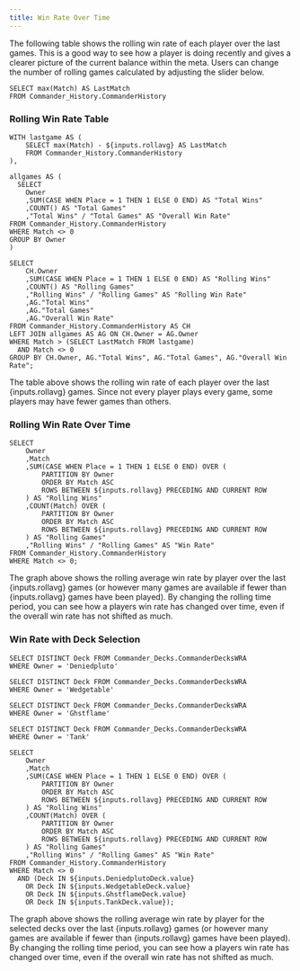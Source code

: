 ```yaml
---
title: Win Rate Over Time
---
```


The following table shows the rolling win rate of each player over the last games. This is a good way to see how a player is doing recently and gives a clearer picture of the current balance within the meta. Users can change the number of rolling games calculated by adjusting the slider below. 

```slidermax
SELECT max(Match) AS LastMatch
FROM Commander_History.CommanderHistory
```

<Slider
    title="Rolling Average" 
    name=rollavg
    data={slidermax}
    maxColumn=LastMatch
    step=5
    size=large
    defaultValue = 50
/>

### Rolling Win Rate Table

```RollingAverage
WITH lastgame AS (
    SELECT max(Match) - ${inputs.rollavg} AS LastMatch
    FROM Commander_History.CommanderHistory
),

allgames AS (
  SELECT 
    Owner
    ,SUM(CASE WHEN Place = 1 THEN 1 ELSE 0 END) AS "Total Wins"
    ,COUNT() AS "Total Games"
    ,"Total Wins" / "Total Games" AS "Overall Win Rate"
FROM Commander_History.CommanderHistory
WHERE Match <> 0
GROUP BY Owner
)

SELECT 
    CH.Owner
    ,SUM(CASE WHEN Place = 1 THEN 1 ELSE 0 END) AS "Rolling Wins"
    ,COUNT() AS "Rolling Games"
    ,"Rolling Wins" / "Rolling Games" AS "Rolling Win Rate"
    ,AG."Total Wins"
    ,AG."Total Games"
    ,AG."Overall Win Rate"
FROM Commander_History.CommanderHistory AS CH
LEFT JOIN allgames AS AG ON CH.Owner = AG.Owner
WHERE Match > (SELECT LastMatch FROM lastgame)
  AND Match <> 0
GROUP BY CH.Owner, AG."Total Wins", AG."Total Games", AG."Overall Win Rate";
```
<DataTable data={RollingAverage} search=true sort=Owner>
    <Column id=Owner/>
    <Column id="Rolling Wins"/>
    <Column id="Rolling Games"/>
    <Column id="Rolling Win Rate" fmt="##.0%"/>
    <Column id="Total Wins"/>
    <Column id="Total Games"/>
    <Column id="Overall Win Rate" fmt="##.0%"/>
</DataTable>

The table above shows the rolling win rate of each player over the last {inputs.rollavg} games. Since not every player plays every game, some players may have fewer games than others. 

### Rolling Win Rate Over Time

```RollingAverageGraph
SELECT
    Owner
    ,Match
    ,SUM(CASE WHEN Place = 1 THEN 1 ELSE 0 END) OVER (
        PARTITION BY Owner
        ORDER BY Match ASC
        ROWS BETWEEN ${inputs.rollavg} PRECEDING AND CURRENT ROW
    ) AS "Rolling Wins"
    ,COUNT(Match) OVER (
        PARTITION BY Owner
        ORDER BY Match ASC
        ROWS BETWEEN ${inputs.rollavg} PRECEDING AND CURRENT ROW
    ) AS "Rolling Games"
    ,"Rolling Wins" / "Rolling Games" AS "Win Rate"
FROM Commander_History.CommanderHistory
WHERE Match <> 0;
```

<LineChart 
    data={RollingAverageGraph}
    x=Match
    y="Win Rate" 
    yFmt="##.0%"
    yMax=.6
    yAxisTitle="Rolling Win Rate"
    series=Owner
/>

The graph above shows the rolling average win rate by player over the last {inputs.rollavg} games (or however many games are available if fewer than {inputs.rollavg} games have been played). By changing the rolling time period, you can see how a players win rate has changed over time, even if the overall win rate has not shifted as much.

### Win Rate with Deck Selection

```DeniedplutoDecks
SELECT DISTINCT Deck FROM Commander_Decks.CommanderDecksWRA
WHERE Owner = 'Deniedpluto'
```
```WedgetableDecks
SELECT DISTINCT Deck FROM Commander_Decks.CommanderDecksWRA
WHERE Owner = 'Wedgetable'
```
```GhstflameDecks
SELECT DISTINCT Deck FROM Commander_Decks.CommanderDecksWRA
WHERE Owner = 'Ghstflame'
```
```TankDecks
SELECT DISTINCT Deck FROM Commander_Decks.CommanderDecksWRA
WHERE Owner = 'Tank'
```

<Dropdown data={DeniedplutoDecks} 
    name=DeniedplutoDeck 
    value=Deck
    multiple = true
    selectAllByDefault=true
/>
<Dropdown data={WedgetableDecks} 
    name=WedgetableDeck 
    value=Deck
    multiple = true
    selectAllByDefault=true
/>
<Dropdown data={GhstflameDecks} 
    name=GhstflameDeck 
    value=Deck
    multiple = true
    selectAllByDefault=true
/>
<Dropdown data={TankDecks} 
    name=TankDeck 
    value=Deck
    multiple = true
    selectAllByDefault=true
/>

```RollingAverageGraphDeck
SELECT
    Owner
    ,Match
    ,SUM(CASE WHEN Place = 1 THEN 1 ELSE 0 END) OVER (
        PARTITION BY Owner
        ORDER BY Match ASC
        ROWS BETWEEN ${inputs.rollavg} PRECEDING AND CURRENT ROW
    ) AS "Rolling Wins"
    ,COUNT(Match) OVER (
        PARTITION BY Owner
        ORDER BY Match ASC
        ROWS BETWEEN ${inputs.rollavg} PRECEDING AND CURRENT ROW
    ) AS "Rolling Games"
    ,"Rolling Wins" / "Rolling Games" AS "Win Rate"
FROM Commander_History.CommanderHistory
WHERE Match <> 0
  AND (Deck IN ${inputs.DeniedplutoDeck.value}
    OR Deck IN ${inputs.WedgetableDeck.value}
    OR Deck IN ${inputs.GhstflameDeck.value}
    OR Deck IN ${inputs.TankDeck.value});
```

<LineChart 
    data={RollingAverageGraphDeck}
    x=Match
    y="Win Rate" 
    yFmt="##.0%"
    yMax=.6
    yAxisTitle="Rolling Win Rate"
    series=Owner
/>

The graph above shows the rolling average win rate by player for the selected decks over the last {inputs.rollavg} games (or however many games are available if fewer than {inputs.rollavg} games have been played). By changing the rolling time period, you can see how a players win rate has changed over time, even if the overall win rate has not shifted as much.